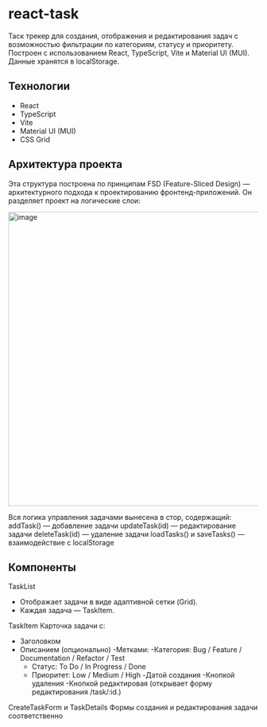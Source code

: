 # react-task

Таск трекер для создания, отображения и редактирования задач с возможностью фильтрации по категориям, статусу и приоритету. Построен с использованием React, TypeScript, Vite и Material UI (MUI). Данные хранятся в localStorage.

## Технологии

- React
- TypeScript
- Vite
- Material UI (MUI)
- CSS Grid

## Архитектура проекта
Эта структура построена по принципам FSD (Feature-Sliced Design) — архитектурного подхода к проектированию фронтенд-приложений. Он разделяет проект на логические слои:

<img width="693" height="591" alt="image" src="https://github.com/user-attachments/assets/f9eaf026-9b0e-4e4a-9a89-d9651d497b92" />


Вся логика управления задачами вынесена в стор, содержащий:
addTask() — добавление задачи
updateTask(id) — редактирование задачи
deleteTask(id) — удаление задачи
loadTasks() и saveTasks() — взаимодействие с localStorage




## Компоненты
TaskList
- Отображает задачи в виде адаптивной сетки (Grid).
- Каждая задача — TaskItem.

TaskItem
Карточка задачи с:
- Заголовком
- Описанием (опционально)
-Метками:
  -Категория: Bug / Feature / Documentation / Refactor / Test
  - Статус: To Do / In Progress / Done
  - Приоритет: Low / Medium / High
-Датой создания
-Кнопкой удаления
-Кнопкой редактировая (открывает форму редактирования /task/:id.)

СreateTaskForm и TaskDetails
Формы создания и редактирования задачи соответственно




